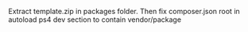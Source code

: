 Extract template.zip in packages folder. Then fix composer.json root in autoload ps4 dev section to contain vendor/package
